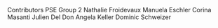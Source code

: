 Contributors PSE Group 2
	Nathalie Froidevaux
	Manuela Eschler
	Corina Masanti
	Julien Del Don
	Angela Keller
	Dominic Schweizer
<!--stackedit_data:
eyJoaXN0b3J5IjpbLTcxNDM0NDg0Ml19
-->